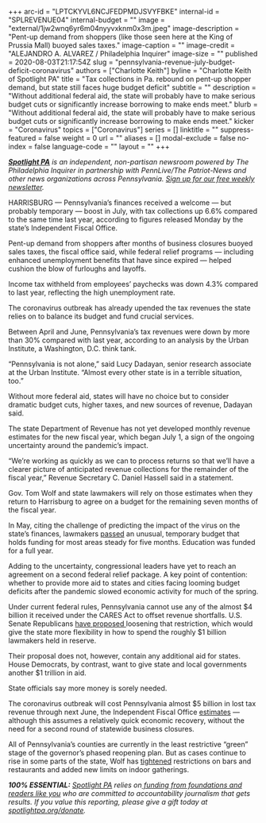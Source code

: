 +++
arc-id = "LPTCKYVL6NCJFEDPMDJSVYFBKE"
internal-id = "SPLREVENUE04"
internal-budget = ""
image = "external/1jw2wnq6yr6m04nyyvxknm0x3m.jpeg"
image-description = "Pent-up demand from shoppers (like those seen here at the King of Prussia Mall) buoyed sales taxes."
image-caption = ""
image-credit = "ALEJANDRO A. ALVAREZ / Philadelphia Inquirer"
image-size = ""
published = 2020-08-03T21:17:54Z
slug = "pennsylvania-revenue-july-budget-deficit-coronavirus"
authors = ["Charlotte Keith"]
byline = "Charlotte Keith of Spotlight PA"
title = "Tax collections in Pa. rebound on pent-up shopper demand, but state still faces huge budget deficit"
subtitle = ""
description = "Without additional federal aid, the state will probably have to make serious budget cuts or significantly increase borrowing to make ends meet."
blurb = "Without additional federal aid, the state will probably have to make serious budget cuts or significantly increase borrowing to make ends meet."
kicker = "Coronavirus"
topics = ["Coronavirus"]
series = []
linktitle = ""
suppress-featured = false
weight = 0
url = ""
aliases = []
modal-exclude = false
no-index = false
language-code = ""
layout = ""
+++

<a href="https://www.spotlightpa.org/"><i><b>Spotlight PA</b></i></a><i> is an independent, non-partisan newsroom powered by The Philadelphia Inquirer in partnership with PennLive/The Patriot-News and other news organizations across Pennsylvania. </i><a href="https://www.spotlightpa.org/newsletters"><i>Sign up for our free weekly newsletter</i></a><i>.</i>

HARRISBURG — Pennsylvania’s finances received a welcome — but probably temporary — boost in July, with tax collections up 6.6% compared to the same time last year, according to figures released Monday by the state’s Independent Fiscal Office. 

Pent-up demand from shoppers after months of business closures buoyed sales taxes, the fiscal office said, while federal relief programs — including enhanced unemployment benefits that have since expired — helped cushion the blow of furloughs and layoffs. 

Income tax withheld from employees’ paychecks was down 4.3% compared to last year, reflecting the high unemployment rate. 

The coronavirus outbreak has already upended the tax revenues the state relies on to balance its budget and fund crucial services.

Between April and June, Pennsylvania’s tax revenues were down by more than 30% compared with last year, according to an analysis by the Urban Institute, a Washington, D.C. think tank.

<script src="https://www.spotlightpa.org/embed.js" async></script><div data-spl-embed-version="1" data-spl-src="https://www.spotlightpa.org/embeds/donate/"></div>


“Pennsylvania is not alone,” said Lucy Dadayan, senior research associate at the Urban Institute. “Almost every other state is in a terrible situation, too.” 

Without more federal aid, states will have no choice but to consider dramatic budget cuts, higher taxes, and new sources of revenue, Dadayan said. 

The state Department of Revenue has not yet developed monthly revenue estimates for the new fiscal year, which began July 1, a sign of the ongoing uncertainty around the pandemic’s impact. 

“We’re working as quickly as we can to process returns so that we’ll have a clearer picture of anticipated revenue collections for the remainder of the fiscal year,” Revenue Secretary C. Daniel Hassell said in a statement. 

Gov. Tom Wolf and state lawmakers will rely on those estimates when they return to Harrisburg to agree on a budget for the remaining seven months of the fiscal year. 

In May, citing the challenge of predicting the impact of the virus on the state’s finances, lawmakers <a href="https://www.spotlightpa.org/news/2020/05/pennsylvania-short-term-budget-passes-wolf/">passed</a> an unusual, temporary budget that holds funding for most areas steady for five months. Education was funded for a full year. 

<script src="https://www.spotlightpa.org/embed.js" async></script><div data-spl-embed-version="1" data-spl-src="https://www.spotlightpa.org/embeds/newsletter/"></div>


Adding to the uncertainty, congressional leaders have yet to reach an agreement on a second federal relief package. A key point of contention: whether to provide more aid to states and cities facing looming budget deficits after the pandemic slowed economic activity for much of the spring. 

Under current federal rules, Pennsylvania cannot use any of the almost $4 billion it received under the CARES Act to offset revenue shortfalls. U.S. Senate Republicans <a href="https://www.washingtonpost.com/business/2020/07/27/senate-coronavirus-legislation-heals-act/">have proposed </a>loosening that restriction, which would give the state more flexibility in how to spend the roughly $1 billion lawmakers held in reserve. 

Their proposal does not, however, contain any additional aid for states. House Democrats, by contrast, want to give state and local governments another $1 trillion in aid. 

State officials say more money is sorely needed. 

The coronavirus outbreak will cost Pennsylvania almost $5 billion in lost tax revenue through next June, the Independent Fiscal Office <a href="http://www.ifo.state.pa.us/download.cfm?file=Resources/Documents/Official-Revenue-Estimate-2020-06.pdf">estimates</a> — although this assumes a relatively quick economic recovery, without the need for a second round of statewide business closures.

All of Pennsylvania’s counties are currently in the least restrictive “green” stage of the governor’s phased reopening plan. But as cases continue to rise in some parts of the state, Wolf has <a href="https://www.spotlightpa.org/news/2020/07/pennsylvania-coronavirus-restrictions-wolf-bars-restaurants-nightclubs-telework/">tightened</a> restrictions on bars and restaurants and added new limits on indoor gatherings. 

<i><b>100% ESSENTIAL:</b></i> <a href="https://www.spotlightpa.org/"><i>Spotlight PA</i></a><i> relies on</i><a href="https://www.spotlightpa.org/support"><i> funding from foundations and readers like you</i></a><i> who are committed to accountability journalism that gets results. If you value this reporting, please give a gift today at </i><a href="http://spotlightpa.org/donate"><i>spotlightpa.org/donate</i></a><i>.</i>

<script src="https://www.spotlightpa.org/embed.js" async></script><div data-spl-embed-version="1" data-spl-src="https://www.spotlightpa.org/embeds/tips/?tip_text=Do%20you%20have%20a%20tip%20about%20%3Cb%3Ehow%20Pa.'s%20government%20is%20responding%20to%20the%20coronavirus%3C%2Fb%3E%3F%20Tell%20us."></div>

